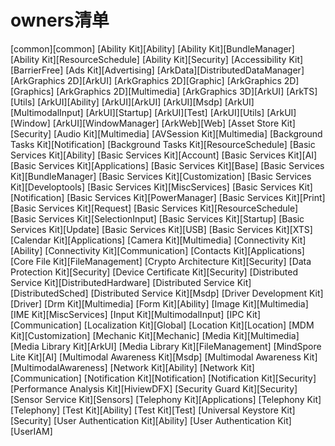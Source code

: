 # owners清单

[common][common]
[Ability Kit][Ability]
[Ability Kit][BundleManager]
[Ability Kit][ResourceSchedule]
[Ability Kit][Security]
[Accessibility Kit][BarrierFree]
[Ads Kit][Advertising]
[ArkData][DistributedDataManager]
[ArkGraphics 2D][ArkUI]
[ArkGraphics 2D][Graphic]
[ArkGraphics 2D][Graphics]
[ArkGraphics 2D][Multimedia]
[ArkGraphics 3D][ArkUI]
[ArkTS][Utils]
[ArkUI][Ability]
[ArkUI][ArkUI]
[ArkUI][Msdp]
[ArkUI][MultimodalInput]
[ArkUI][Startup]
[ArkUI][Test]
[ArkUI][Utils]
[ArkUI][Window]
[ArkUI][WindowManager]
[ArkWeb][Web]
[Asset Store Kit][Security]
[Audio Kit][Multimedia]
[AVSession Kit][Multimedia]
[Background Tasks Kit][Notification]
[Background Tasks Kit][ResourceSchedule]
[Basic Services Kit][Ability]
[Basic Services Kit][Account]
[Basic Services Kit][AI]
[Basic Services Kit][Applications]
[Basic Services Kit][Base]
[Basic Services Kit][BundleManager]
[Basic Services Kit][Customization]
[Basic Services Kit][Developtools]
[Basic Services Kit][MiscServices]
[Basic Services Kit][Notification]
[Basic Services Kit][PowerManager]
[Basic Services Kit][Print]
[Basic Services Kit][Request]
[Basic Services Kit][ResourceSchedule]
[Basic Services Kit][SelectionInput]
[Basic Services Kit][Startup]
[Basic Services Kit][Update]
[Basic Services Kit][USB]
[Basic Services Kit][XTS]
[Calendar Kit][Applications]
[Camera Kit][Multimedia]
[Connectivity Kit][Ability]
[Connectivity Kit][Communication]
[Contacts Kit][Applications]
[Core File Kit][FileManagement]
[Crypto Architecture Kit][Security]
[Data Protection Kit][Security]
[Device Certificate Kit][Security]
[Distributed Service Kit][DistributedHardware]
[Distributed Service Kit][DistributedSched]
[Distributed Service Kit][Msdp]
[Driver Development Kit][Driver]
[Drm Kit][Multimedia]
[Form Kit][Ability]
[Image Kit][Multimedia]
[IME Kit][MiscServices]
[Input Kit][MultimodalInput]
[IPC Kit][Communication]
[Localization Kit][Global]
[Location Kit][Location]
[MDM Kit][Customization]
[Mechanic Kit][Mechanic]
[Media Kit][Multimedia]
[Media Library Kit][ArkUI]
[Media Library Kit][FileManagement]
[MindSpore Lite Kit][AI]
[Multimodal Awareness Kit][Msdp]
[Multimodal Awareness Kit][MultimodalAwareness]
[Network Kit][Ability]
[Network Kit][Communication]
[Notification Kit][Notification]
[Notification Kit][Security]
[Performance Analysis Kit][HiviewDFX]
[Security Guard Kit][Security]
[Sensor Service Kit][Sensors]
[Telephony Kit][Applications]
[Telephony Kit][Telephony]
[Test Kit][Ability]
[Test Kit][Test]
[Universal Keystore Kit][Security]
[User Authentication Kit][Ability]
[User Authentication Kit][UserIAM]